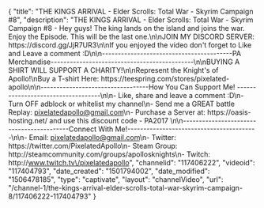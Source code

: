 {
    "title": "THE KINGS ARRIVAL - Elder Scrolls: Total War - Skyrim Campaign #8",
    "description": "THE KINGS ARRIVAL - Elder Scrolls: Total War - Skyrim Campaign #8 - Hey guys! The king lands on the island and joins the war. Enjoy the Episode. This will be the last one.\n\nJOIN MY DISCORD SERVER: https:\/\/discord.gg\/JjR7UR3\n\nIf you enjoyed the video don't forget to Like and Leave a comment :D\n\n-----------------------------------------PA Merchandise---------------------------------------------\n\nBUYING A SHIRT WILL SUPPORT A CHARITY!\n\nRepresent the Knight's of Apollo!\nBuy a T-shirt Here: https:\/\/teespring.com\/stores\/pixelated-apollo\n\n----------------------------------How You Can Support Me! -----------------------------------\n\n- Like, share and leave a comment :D\n- Turn OFF adblock or whitelist my channel\n- Send me a GREAT battle Replay: pixelatedapollo@gmail.com\n- Purchase a Server at: https:\/\/oasis-hosting.net\/ and use this discount code - PA2017 \n\n------------------------------------------Connect With Me!-----------------------------------------\n\n- Email: pixelatedapollo@gmail.com\n- Twitter: https:\/\/twitter.com\/PixelatedApollo\n- Steam Group:  http:\/\/steamcommunity.com\/groups\/apollosknights\n- Twitch: http:\/\/www.twitch.tv\/pixelatedapollo",
    "channelid": "117406222",
    "videoid": "117404793",
    "date_created": "1501794002",
    "date_modified": "1506478185",
    "type": "captivate",
    "layout": "channelVideo",
    "url": "\/channel-1\/the-kings-arrival-elder-scrolls-total-war-skyrim-campaign-8\/117406222-117404793"
}